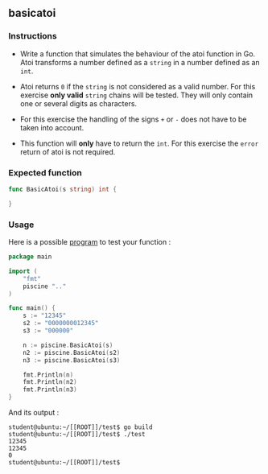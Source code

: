## basicatoi

### Instructions

-   Write a function that simulates the behaviour of the atoi function in Go. Atoi transforms a number defined as a `string` in a number defined as an `int`.

-   Atoi returns `0` if the `string` is not considered as a valid number. For this exercise **only valid** `string` chains will be tested. They will only contain one or several digits as characters.

-   For this exercise the handling of the signs `+` or `-` does not have to be taken into account.

-   This function will **only** have to return the `int`. For this exercise the `error` return of atoi is not required.

### Expected function

```go
func BasicAtoi(s string) int {

}
```

### Usage

Here is a possible [program](TODO-LINK) to test your function :

```go
package main

import (
	"fmt"
	piscine ".."
)

func main() {
	s := "12345"
	s2 := "0000000012345"
	s3 := "000000"

	n := piscine.BasicAtoi(s)
	n2 := piscine.BasicAtoi(s2)
	n3 := piscine.BasicAtoi(s3)

	fmt.Println(n)
	fmt.Println(n2)
	fmt.Println(n3)
}
```

And its output :

```console
student@ubuntu:~/[[ROOT]]/test$ go build
student@ubuntu:~/[[ROOT]]/test$ ./test
12345
12345
0
student@ubuntu:~/[[ROOT]]/test$
```

